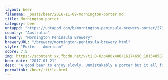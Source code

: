 ```yaml
---
layout: beer
filename: _posts/beer/2016-11-09-mornington-porter.md
title: Mornington porter
category: beer
untappd: "https://untappd.com/b/mornington-peninsula-brewery-porter/27335"
country: "Australia"
brewery: "Mornington Peninsula Brewery"
breweryURL: "/brewery/mornington-peninsula-brewery.html"
style: "Porter - American"
score: 7.5
img: https://scontent.xx.fbcdn.net/v/t1.0-0/p480x480/16174690_10154858210328745_1747042745805335072_n.jpg?_nc_cat=111&_nc_oc=AQmBphpYNgEd8zDLCQfkkqW8oRPInWG2Pkp-GAiGGofW9Czsz2qGZySe-yc3Mx_WnLk&_nc_ht=scontent.xx&oh=93dfe531f2472c9dcd1dc8803834e2c2&oe=5DA64E91
beer-date: "2017-01-21"
desc: "A good beer to enjoy slowly. Unmistakably a porter but it all fits together well"
permalink: /beer/:title.html
---
```

